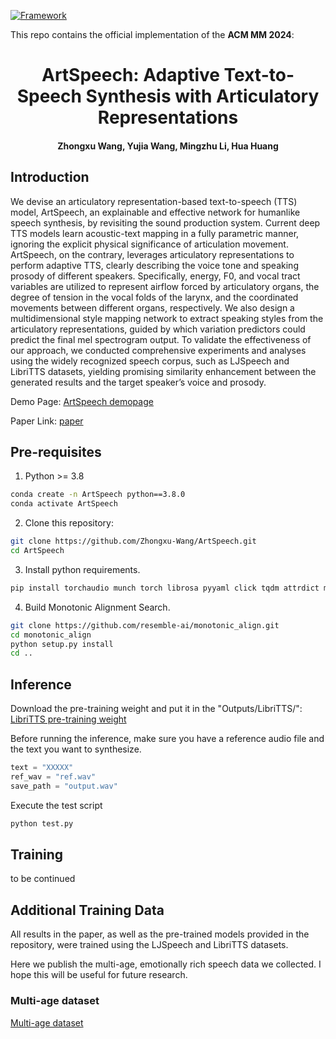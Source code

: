 [![Framework](https://img.shields.io/badge/PyTorch-%23EE4C2C.svg?&logo=PyTorch&logoColor=white)](https://pytorch.org/)

This repo contains the official implementation of the **ACM MM 2024**:

<div align="center">
<h1>
<b>
ArtSpeech: Adaptive Text-to-Speech Synthesis with Articulatory Representations
</b>
</h1>
<h4>
<b>
Zhongxu Wang, Yujia Wang, Mingzhu Li, Hua Huang
</b>
</h4>
</div>

## Introduction

We devise an articulatory representation-based text-to-speech (TTS) model, ArtSpeech, an explainable and effective network for humanlike speech synthesis, by revisiting the sound production system. Current deep TTS models learn acoustic-text mapping in a fully parametric manner, ignoring the explicit physical significance of articulation movement. ArtSpeech, on the contrary, leverages articulatory representations to perform adaptive TTS, clearly describing the voice tone and speaking prosody of different speakers. Specifically, energy, F0, and vocal tract variables are utilized to represent airflow forced by articulatory organs, the degree of tension in the vocal folds of the larynx, and the coordinated movements between different organs, respectively. We also design a multidimensional style mapping network to extract speaking styles from the articulatory representations, guided by which variation predictors could predict the final mel spectrogram output. To validate the effectiveness of our approach, we conducted comprehensive experiments and analyses using the widely recognized speech corpus, such as LJSpeech and LibriTTS datasets, yielding promising similarity enhancement between the generated results and the target speaker’s voice and prosody.

Demo Page: <a href="https://zhongxu-wang.github.io/artspeeech.demopage/" target="_blank">ArtSpeech demopage</a>

Paper Link: <a href="https://dl.acm.org/doi/10.1145/3664647.3681097" target="_blank">paper</a>

## Pre-requisites

1. Python >= 3.8
```bash
conda create -n ArtSpeech python==3.8.0
conda activate ArtSpeech
```

2. Clone this repository:
```bash
git clone https://github.com/Zhongxu-Wang/ArtSpeech.git
cd ArtSpeech
```

3. Install python requirements.
```bash
pip install torchaudio munch torch librosa pyyaml click tqdm attrdict matplotlib tensorboard Cython
``` 

4. Build Monotonic Alignment Search.
```bash
git clone https://github.com/resemble-ai/monotonic_align.git
cd monotonic_align
python setup.py install
cd ..
```

## Inference

Download the pre-training weight and put it in the "Outputs/LibriTTS/": <a href="https://drive.google.com/file/d/1_c07vqqd_102e2y73v5jTGJbptcukRCh/view?usp=sharing" target="_blank">LibriTTS pre-training weight</a>

Before running the inference, make sure you have a reference audio file and the text you want to synthesize. 
```python
text = "XXXXX"
ref_wav = "ref.wav"
save_path = "output.wav"
```
Execute the test script
```bash
python test.py
```

## Training

to be continued

## Additional Training Data

All results in the paper, as well as the pre-trained models provided in the repository, were trained using the LJSpeech and LibriTTS datasets.

Here we publish the multi-age, emotionally rich speech data we collected. I hope this will be useful for future research.

### Multi-age dataset
<a href="https://drive.google.com/drive/folders/1XlCWqwI1tCL8Xhd-tpjeRAv4Pm7WnzJL?usp=drive_link" target="_blank">Multi-age dataset</a>

